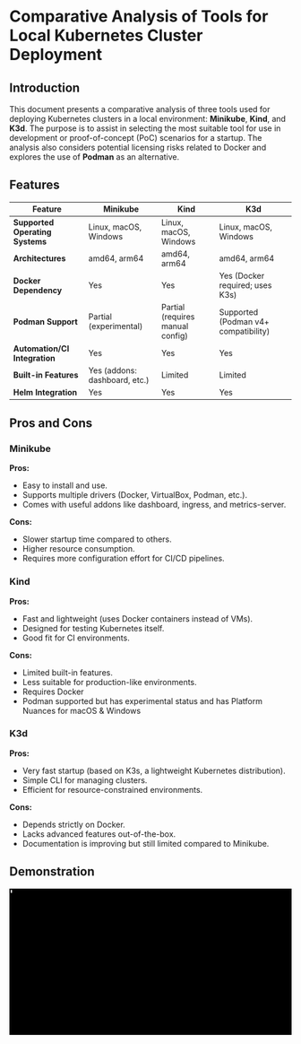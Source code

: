 # Comparative Analysis of Tools for Local Kubernetes Cluster Deployment

## Introduction

This document presents a comparative analysis of three tools used for deploying Kubernetes clusters in a local environment: **Minikube**, **Kind**, and **K3d**. The purpose is to assist in selecting the most suitable tool for use in development or proof-of-concept (PoC) scenarios for a startup. The analysis also considers potential licensing risks related to Docker and explores the use of **Podman** as an alternative.

## Features

| Feature                          | Minikube                        | Kind                               | K3d                                 |
|----------------------------------|----------------------------------|------------------------------------|--------------------------------------|
| **Supported Operating Systems** | Linux, macOS, Windows           | Linux, macOS, Windows              | Linux, macOS, Windows                |
| **Architectures**               | amd64, arm64                    | amd64, arm64                       | amd64, arm64                         |
| **Docker Dependency**          | Yes                             | Yes                                | Yes (Docker required; uses K3s)      |
| **Podman Support**             | Partial (experimental)          | Partial (requires manual config)   | Supported (Podman v4+ compatibility) |
| **Automation/CI Integration**  | Yes                             | Yes                                | Yes                                  |
| **Built-in Features**          | Yes (addons: dashboard, etc.)   | Limited                            | Limited                              |
| **Helm Integration**           | Yes                             | Yes                                | Yes                                  |

## Pros and Cons

### Minikube

**Pros:**
- Easy to install and use.
- Supports multiple drivers (Docker, VirtualBox, Podman, etc.).
- Comes with useful addons like dashboard, ingress, and metrics-server.

**Cons:**
- Slower startup time compared to others.
- Higher resource consumption.
- Requires more configuration effort for CI/CD pipelines.

### Kind

**Pros:**
- Fast and lightweight (uses Docker containers instead of VMs).
- Designed for testing Kubernetes itself.
- Good fit for CI environments.

**Cons:**
- Limited built-in features.
- Less suitable for production-like environments.
- Requires Docker
- Podman supported but has experimental status and has Platform Nuances for macOS & Windows
### K3d

**Pros:**
- Very fast startup (based on K3s, a lightweight Kubernetes distribution).
- Simple CLI for managing clusters.
- Efficient for resource-constrained environments.

**Cons:**
- Depends strictly on Docker.
- Lacks advanced features out-of-the-box.
- Documentation is improving but still limited compared to Minikube.

## Demonstration

<img src="doc/asciiartify.gif" alt="Usage example" width="600">



